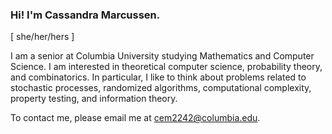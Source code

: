 ### Hi! I'm Cassandra Marcussen. 
\[ she/her/hers \]

I am a senior at Columbia University studying Mathematics and Computer Science. I am interested in theoretical computer science, probability theory, and combinatorics. In particular, I like to think about problems related to stochastic processes, randomized algorithms, computational complexity, property testing, and information theory.



To contact me, please email me at cem2242@columbia.edu.

<!--
**cassmarcussen/cassmarcussen** is a ✨ _special_ ✨ repository because its `README.md` (this file) appears on your GitHub profile.

Here are some ideas to get you started:

- 🔭 I’m currently working on ...
- 🌱 I’m currently learning ...
- 👯 I’m looking to collaborate on ...
- 🤔 I’m looking for help with ...
- 💬 Ask me about ...
- 📫 How to reach me: ...
- 😄 Pronouns: ...
- ⚡ Fun fact: ...
-->
